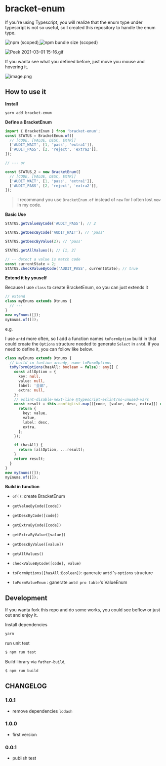 # bracket-enum

If you're using Typescript, you will realize that the enum type under typescript is not so useful, so I created this repository to handle the enum type.

<a href='https://www.npmjs.com/package/bracket-enum' target='_blank'> 
  <img alt="npm (scoped)" src="https://img.shields.io/npm/v/bracket-enum?style=for-the-badge" style='display:inline-block' >
</a>
<a href='https://www.npmjs.com/package/bracket-enum' target='_blank'> 
  <img alt="npm bundle size (scoped)" style='display:inline-block' src="https://img.shields.io/bundlephobia/minzip/bracket-enum?style=for-the-badge">
</a>

![Peek 2021-03-01 15-16.gif](https://i.loli.net/2021/03/01/9SjxY5QD7nqTZzp.gif)

If you wanta see what you defined before, just move you mouse and hovering it.

![image.png](https://i.loli.net/2021/03/01/Lam54Zhub8PXRBH.png)

## How to use it

**Install**

```
yarn add bracket-enum
```

**Define a BracketEnum**

```ts
import { BracketEnum } from 'bracket-enum';
const STATUS = BracketEnum.of([
  // [CODE, [VALUE, DESC, EXTR]]
  ['AUDIT_WAIT', [1, 'pass', 'extra1']],
  ['AUDIT_PASS', [2, 'reject', 'extra2']],
]);

// --- or

const STATUS_2 = new BracketEnum([
  // [CODE, [VALUE, DESC, EXTR]]
  ['AUDIT_WAIT', [1, 'pass', 'extra1']],
  ['AUDIT_PASS', [2, 'reject', 'extra2']],
]);
```

> I recommand you use `BracketEnum.of` instead of `new` for I often lost `new` in my code.

**Basic Use**

```ts
STATUS.getValueByCode('AUDIT_PASS'); // 2

STATUS.getDescByCode('AUDIT_WAIT'); // 'pass'

STATUS.getDescByValue(2); // 'pass'

STATUS.getAllValues(); // [1, 2]

// -- detect a value is match code
const currentState = 2;
STATUS.checkValueByCode('AUDIT_PASS', currentState); // true
```

**Extend it by youself**

Because I use `class` to create BracketEnum, so you can just extends it

```ts
// extend
class myEnums extends Dtnums {
  // ---
}
new myEnums([]);
myEnums.of([]);
```

e.g.

I use `antd` more often, so I add a function names `toFormOption` build in that could create the `Options` structure needed to generate `Select` in `antd`. If you need to define it, you can follow like below.

```ts
class myEnums extends Dtnums {
  // build in funtion aready, name toFormOptions
  toMyFormOptions(hasAll: boolean = false): any[] {
    const allOption = {
      key: null,
      value: null,
      label: '全部',
      extra: null,
    };
    // eslint-disable-next-line @typescript-eslint/no-unused-vars
    const result = this.configList.map(([code, [value, desc, extra]]) => {
      return {
        key: value,
        value,
        label: desc,
        extra,
      };
    });

    if (hasAll) {
      return [allOption, ...result];
    }
    return result;
  }
}
new myEnums([]);
myEnums.of([]);
```

**Build in function**

- `of()`: create BracketEnum
- `getValueByCode([code])`
- `getDescByCode([code])`
- `getExtraByCode([code])`
- `getExtraByValue([value])`
- `getDescByValue([value])`
- `getAllValues()`
- `checkValueByCode([code], value)`

- `toFormOptions([hasAll:Boolean])`: ganerate `antd` 's `options` structure
- `toFormValueEnum` : ganerate `antd pro table`'s ValueEnum

## Development

If you wanta fork this repo and do some works, you could see beflow or just out and enjoy it.

Install dependencies

```sh
yarn
```

run unit test

```bash
$ npm run test
```

Build library via `father-build`,

```bash
$ npm run build
```

## CHANGELOG

### 1.0.1

- remove dependencies `lodash`

### 1.0.0

- first version

### 0.0.1

- publish test

